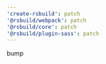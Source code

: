 ```yaml
---
'create-rsbuild': patch
'@rsbuild/webpack': patch
'@rsbuild/core': patch
'@rsbuild/plugin-sass': patch
---
```


bump
